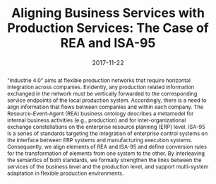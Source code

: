---
abstract: '"Industrie 4.0" aims at flexible production networks that require horizontal
  integration across companies. Evidently, any production related information exchanged
  in the network must be vertically forwarded to the corresponding service endpoints
  of the local production system. Accordingly, there is a need to align information
  that flows between companies and within each company. The Resource-Event-Agent (REA)
  business ontology describes a metamodel for internal business activities (e.g.,
  production) and for inter-organizational exchange constellations on the enterprise
  resource planning (ERP) level. ISA-95 is a series of standards targeting the integration
  of enterprise control systems on the interface between ERP systems and manufacturing
  execution systems. Consequently, we align elements of REA and ISA-95 and define
  conversion rules for the transformation of elements from one system to the other.
  By interleaving the semantics of both standards, we formally strengthen the links
  between the services of the business level and the production level, and support
  multi-system adaptation in flexible production environments.'
authors:
- Bernhard Wally
- Christian Huemer
- Alexandra Mazak
date: '2017-11-22'
featured: false
links:
- name: Publik
  url: https://publik.tuwien.ac.at/showentry.php?ID=261306&lang=2
publication_types:
- '1'
publishDate: '2017-11-22'
specifics: 'Vortrag: 10th IEEE International Conference on Service Oriented Computing
  and Applications (SOCA 2017), Kanazawa; 22.11.2017 - 25.11.2017; in: "Proceedings
  of the 10th IEEE International Conference on Service Oriented Computing and Applications",
  IEEE Computer Society Conference Publishing Services (CPS), (2017), ISBN: 978-1-5386-1326-9;
  S. 9 - 17.'
title: 'Aligning Business Services with Production Services: The Case of REA and ISA-95'
url_pdf: ''
---